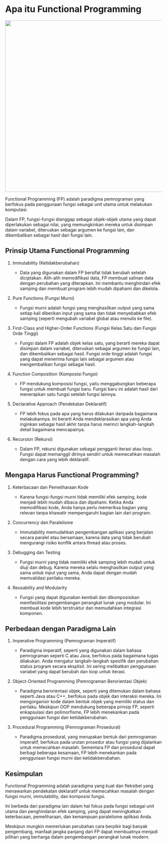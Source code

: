 # Apa itu Functional Programming

<img src="https://media.licdn.com/dms/image/D5612AQGz0SZ37l3wgg/article-cover_image-shrink_720_1280/0/1676517964517?e=2147483647&v=beta&t=1X59FiqONO9DGZgcMGhEyLEv5H5iSyF7LRv1MSdxEKU" width="550">

Functional Programming (FP) adalah paradigma pemrograman yang berfokus pada penggunaan fungsi sebagai unit utama untuk melakukan komputasi.

Dalam FP, fungsi-fungsi dianggap sebagai objek-objek utama yang dapat diperlakukan sebagai nilai, yang memungkinkan mereka untuk disimpan dalam variabel, diteruskan sebagai argumen ke fungsi lain, dan dikembalikan sebagai hasil dari fungsi lain.

## Prinsip Utama Functional Programming

1. Immutability (Ketidakberubahan)
   - Data yang digunakan dalam FP bersifat tidak berubah setelah diciptakan. Alih-alih memodifikasi data, FP membuat salinan data dengan perubahan yang diterapkan. Ini membantu menghindari efek samping dan membuat program lebih mudah dipahami dan dikelola.
2. Pure Functions (Fungsi Murni)
   - Fungsi murni adalah fungsi yang menghasilkan output yang sama setiap kali diberikan input yang sama dan tidak menyebabkan efek samping (seperti mengubah variabel global atau menulis ke file).
3. First-Class and Higher-Order Functions (Fungsi Kelas Satu dan Fungsi Orde Tinggi)

   - Fungsi dalam FP adalah objek kelas satu, yang berarti mereka dapat disimpan dalam variabel, diteruskan sebagai argumen ke fungsi lain, dan dikembalikan sebagai hasil. Fungsi orde tinggi adalah fungsi yang dapat menerima fungsi lain sebagai argumen atau mengembalikan fungsi sebagai hasil.

4. Function Composition (Komposisi Fungsi)

   - FP mendukung komposisi fungsi, yaitu menggabungkan beberapa fungsi untuk membuat fungsi baru. Fungsi baru ini adalah hasil dari menerapkan satu fungsi setelah fungsi lainnya.

5. Declarative Approach (Pendekatan Deklaratif)

   - FP lebih fokus pada apa yang harus dilakukan daripada bagaimana melakukannya. Ini berarti Anda mendeklarasikan apa yang Anda inginkan sebagai hasil akhir tanpa harus merinci langkah-langkah detail bagaimana mencapainya.

6. Recursion (Rekursi)
   - Dalam FP, rekursi digunakan sebagai pengganti iterasi atau loop. Fungsi dapat memanggil dirinya sendiri untuk memecahkan masalah dengan cara yang lebih deklaratif.

## Mengapa Harus Functional Programming?

1. Keterbacaan dan Pemeliharaan Kode

   - Karena fungsi-fungsi murni tidak memiliki efek samping, kode menjadi lebih mudah dibaca dan dipahami. Ketika Anda memodifikasi kode, Anda hanya perlu memeriksa bagian yang relevan tanpa khawatir mempengaruhi bagian lain dari program.

2. Concurrency dan Paralelisme

   - Immutability memudahkan pengembangan aplikasi yang berjalan secara paralel atau bersamaan, karena data yang tidak berubah mengurangi risiko konflik antara thread atau proses.

3. Debugging dan Testing

   - Fungsi murni yang tidak memiliki efek samping lebih mudah untuk diuji dan debug. Karena mereka selalu menghasilkan output yang sama untuk input yang sama, Anda dapat dengan mudah memvalidasi perilaku mereka.

4. Reusability and Modularity
   - Fungsi yang dapat digunakan kembali dan dikomposisikan memfasilitasi pengembangan perangkat lunak yang modular. Ini membuat kode lebih terstruktur dan memudahkan integrasi komponen.

## Perbedaan dengan Paradigma Lain

1. Imperative Programming (Pemrograman Imperatif)

   - Paradigma imperatif, seperti yang digunakan dalam bahasa pemrograman seperti C atau Java, berfokus pada bagaimana tugas dilakukan. Anda mengatur langkah-langkah spesifik dan perubahan status program secara eksplisit. Ini sering melibatkan penggunaan variabel yang dapat berubah dan loop untuk iterasi.

2. Object-Oriented Programming (Pemrograman Berorientasi Objek)

   - Paradigma berorientasi objek, seperti yang ditemukan dalam bahasa seperti Java atau C++, berfokus pada objek dan interaksi mereka. Ini mengorganisir kode dalam bentuk objek yang memiliki status dan perilaku. Meskipun OOP mendukung beberapa prinsip FP, seperti enkapsulasi dan polimorfisme, FP lebih menekankan pada penggunaan fungsi dan ketidakberubahan.

3. Procedural Programming (Pemrograman Prosedural)
   - Paradigma prosedural, yang merupakan bentuk dari pemrograman imperatif, berfokus pada urutan prosedur atau fungsi yang dijalankan untuk memecahkan masalah. Sementara FP dan prosedural dapat berbagi beberapa kesamaan, FP lebih menekankan pada penggunaan fungsi murni dan ketidakberubahan.

## Kesimpulan

Functional Programming adalah paradigma yang kuat dan fleksibel yang menawarkan pendekatan deklaratif untuk memecahkan masalah dengan fungsi murni, immutability, dan komposisi fungsi.

Ini berbeda dari paradigma lain dalam hal fokus pada fungsi sebagai unit utama dan penghindaran efek samping, yang dapat meningkatkan keterbacaan, pemeliharaan, dan kemampuan paralelisme aplikasi Anda.

Meskipun mungkin memerlukan perubahan cara berpikir bagi banyak pengembang, manfaat jangka panjang dari FP dapat membuatnya menjadi pilihan yang berharga dalam pengembangan perangkat lunak modern.
